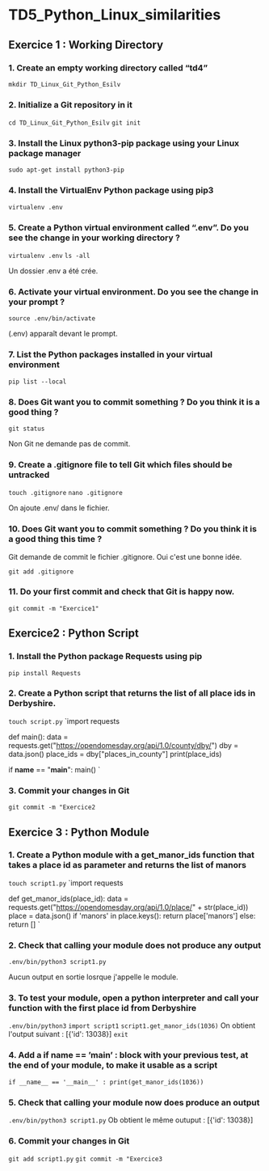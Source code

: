 # TD5_Python_Linux_similarities

## Exercice 1 : Working Directory

### 1. Create an empty working directory called “td4”

`mkdir TD_Linux_Git_Python_Esilv`

### 2. Initialize a Git repository in it

`cd TD_Linux_Git_Python_Esilv`
`git init`

### 3. Install the Linux python3-pip package using your Linux package manager

`sudo apt-get install python3-pip`

### 4. Install the VirtualEnv Python package using pip3

`virtualenv .env`

### 5. Create a Python virtual environment called “.env”. Do you see the change in your working directory ?

`virtualenv .env`
`ls -all`

Un dossier .env a été crée.

### 6. Activate your virtual environment. Do you see the change in your prompt ?

`source .env/bin/activate`

(.env) apparaît devant le prompt.

### 7. List the Python packages installed in your virtual environment

`pip list --local`

### 8. Does Git want you to commit something ? Do you think it is a good thing ?

`git status`

Non Git ne demande pas de commit.

### 9. Create a .gitignore file to tell Git which files should be untracked

`touch .gitignore`
`nano .gitignore`

On ajoute .env/ dans le fichier.

### 10. Does Git want you to commit something ? Do you think it is a good thing this time ?

Git demande de commit le fichier .gitignore. Oui c'est une bonne idée.

`git add .gitignore`

### 11. Do your first commit and check that Git is happy now.

`git commit -m "Exercice1"`

## Exercice2 : Python Script

### 1. Install the Python package Requests using pip

`pip install Requests`

### 2. Create a Python script that returns the list of all place ids in Derbyshire.

`touch script.py`
`import requests

def main():
    	data = requests.get("https://opendomesday.org/api/1.0/county/dby/")
    	dby = data.json()
    	place_ids = dby["places_in_county"]
    	print(place_ids)

if __name__ == "__main__":
    	main() `

### 3. Commit your changes in Git

`git commit -m "Exercice2`

## Exercice 3 : Python Module

### 1. Create a Python module with a get_manor_ids function that takes a place id as parameter and returns the list of manors

`touch script1.py`
`import requests

def get_manor_ids(place_id):
	data = requests.get("https://opendomesday.org/api/1.0/place/" + str(place_id))
	place = data.json()
	if 'manors' in place.keys():
		return place['manors']
	else:
		return [] `
### 2. Check that calling your module does not produce any output

`.env/bin/python3 script1.py`

Aucun output en sortie losrque j'appelle le module.

### 3. To test your module, open a python interpreter and call your function with the first place id from Derbyshire

`.env/bin/python3`
`import script1`
`script1.get_manor_ids(1036)`
On obtient l'output suivant : [{'id': 13038}]
`exit`

### 4. Add a if __name__ == ’__main__’ : block with your previous test, at the end of your module, to make it usable as a script

`if __name__ == '__main__' :
	print(get_manor_ids(1036))`

### 5. Check that calling your module now does produce an output

`.env/bin/python3 script1.py`
Ob obtient le même outuput : [{'id': 13038}]

### 6. Commit your changes in Git

`git add script1.py`
`git commit -m "Exercice3`
